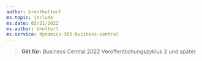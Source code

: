 ```yaml
---
author: brentholtorf
ms.topic: include
ms.date: 03/21/2022
ms.author: bholtorf
ms.service: dynamics-365-business-central
---
```

> **Gilt für:** Business Central 2022 Veröffentlichungszyklus 2 und später